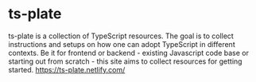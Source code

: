 # ts-plate
ts-plate is a collection of TypeScript resources. The goal is to collect instructions and setups on how one can adopt TypeScript in different contexts. Be it for frontend or backend - existing Javascript code base or starting out from scratch - this site aims to collect resources for getting started.
https://ts-plate.netlify.com/
